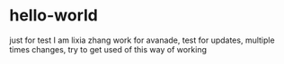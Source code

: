 # hello-world
just for test
I am lixia zhang work for avanade, test for updates, multiple times changes, try to get used of this way of working
